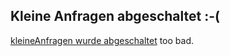 ## Kleine Anfragen abgeschaltet :-(
[kleineAnfragen wurde abgeschaltet](https://kleineanfragen.de/info/stilllegung) too bad.
